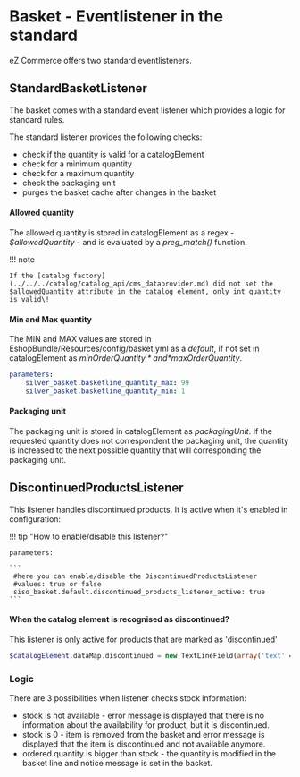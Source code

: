 # Basket - Eventlistener in the standard

eZ Commerce offers two standard eventlisteners.

## StandardBasketListener

The basket comes with a standard event listener which provides a logic for standard rules.

The standard listener provides the following checks:

- check if the quantity is valid for a catalogElement
- check for a minimum quantity 
- check for a maximum quantity
- check the packaging unit
- purges the basket cache after changes in the basket

#### Allowed quantity

The allowed quantity is stored in catalogElement as a regex - *$allowedQuantity* - and is evaluated by a *preg\_match()* function.

!!! note

    If the [catalog factory](../../../catalog/catalog_api/cms_dataprovider.md) did not set the $allowedQuantity attribute in the catalog element, only int quantity is valid\!

#### Min and Max quantity

The MIN and MAX values are stored in EshopBundle/Resources/config/basket.yml as a *default*, if not set in catalogElement as *$minOrderQuantity* and *$maxOrderQuantity*.

``` yaml
parameters:
    silver_basket.basketline_quantity_max: 99
    silver_basket.basketline_quantity_min: 1
```

#### Packaging unit

The packaging unit is stored in catalogElement as *packagingUnit*. If the requested quantity does not correspondent the packaging unit, the quantity is increased to the next possible quantity that will corresponding the packaging unit.

## DiscontinuedProductsListener

This listener handles discontinued products. It is active when it's enabled in configuration:

!!! tip "How to enable/disable this listener?"

    parameters:

    ``` 
     #here you can enable/disable the DiscontinuedProductsListener
     #values: true or false
     siso_basket.default.discontinued_products_listener_active: true
    ```

#### When the catalog element is recognised as discontinued?

This listener is only active for products that are marked as 'discontinued'

``` php
$catalogElement.dataMap.discontinued = new TextLineField(array('text' => 1));
```

### Logic

There are 3 possibilities when listener checks stock information:

- stock is not available - error message is displayed that there is no information about the availability for product, but it is discontinued.
- stock is 0 - item is removed from the basket and error message is displayed that the item is discontinued and not available anymore.
- ordered quantity is bigger than stock - the quantity is modified in the basket line and notice message is set in the basket.
